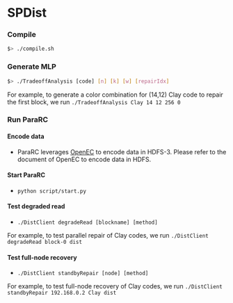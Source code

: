 # SPDist

### Compile

```bash
$> ./compile.sh
```

### Generate MLP

```bash
$> ./TradeoffAnalysis [code] [n] [k] [w] [repairIdx]
```

For example, to generate a color combination for (14,12) Clay code to repair the
first block, we run `./TradeoffAnalysis Clay 14 12 256 0`

### Run ParaRC

#### Encode data

* ParaRC leverages [OpenEC](https://github.com/ukulililixl/openec) to encode data in HDFS-3. Please refer to the document of OpenEC to encode data in HDFS.

#### Start ParaRC

* `python script/start.py`

#### Test degraded read

* `./DistClient degradeRead [blockname] [method]`

For example, to test parallel repair of Clay codes, we run `./DistClient degradeRead block-0 dist`

#### Test full-node recovery

* `./DistClient standbyRepair [node] [method]` 

For example, to test full-node recovery of Clay codes, we run `./DistClient standbyRepair 192.168.0.2 Clay dist`

